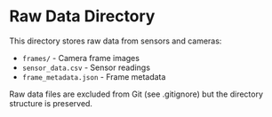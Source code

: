 # Raw Data Directory

This directory stores raw data from sensors and cameras:

- `frames/` - Camera frame images
- `sensor_data.csv` - Sensor readings
- `frame_metadata.json` - Frame metadata

Raw data files are excluded from Git (see .gitignore) but the directory structure is preserved.